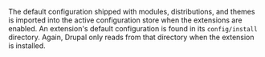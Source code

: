 The default configuration shipped with modules, distributions, and themes is imported into the active configuration store when the extensions are enabled. An extension's default configuration is found in its `config/install` directory. Again, Drupal only reads from that directory when the extension is installed.